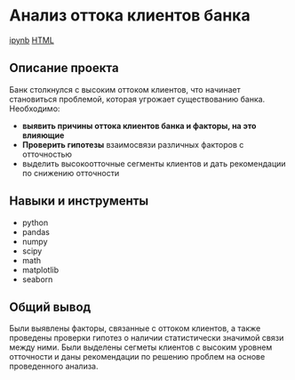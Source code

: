 # Анализ оттока клиентов банка
[ipynb]() [HTML]()

## Описание проекта

Банк столкнулся с высоким оттоком клиентов, что начинает становиться проблемой, которая угрожает существованию банка. 
Необходимо:
- **выявить причины оттока клиентов банка и факторы, на это влияющие**
- **Проверить гипотезы** взаимосвязи различных факторов с отточностью
- выделить высокоотточные сегменты клиентов и дать рекомендации по снижению отточности

## Навыки и инструменты
- python
- pandas
- numpy
- scipy
- math
- matplotlib
- seaborn

## Общий вывод
Были выявлены факторы, связанные с оттоком клиентов, а также проведены проверки гипотез о наличии статистически значимой связи между ними. Были выделены сегметы клиентов с высоким уровнем отточности и даны рекомендации по решению проблем на основе проведенного анализа.
